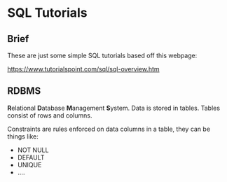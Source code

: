 # SQL Tutorials #

## Brief ##

These are just some simple SQL tutorials based off this webpage:

https://www.tutorialspoint.com/sql/sql-overview.htm

## RDBMS ##

**R**elational **D**atabase **M**anagement **S**ystem. Data is stored in tables. Tables consist of rows and columns.

Constraints are rules enforced on data columns in a table, they can be things like:
* NOT NULL
* DEFAULT
* UNIQUE
* ....



